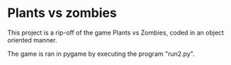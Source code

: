 # Plants vs zombies

This project is a rip-off of the game Plants vs Zombies, coded in an object oriented manner.

The game is ran in pygame by executing the program "run2.py".